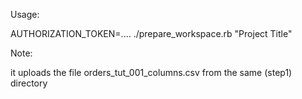 Usage:

AUTHORIZATION_TOKEN=.... ./prepare_workspace.rb "Project Title"

Note:

it uploads the file orders_tut_001_columns.csv from the same (step1)
directory
